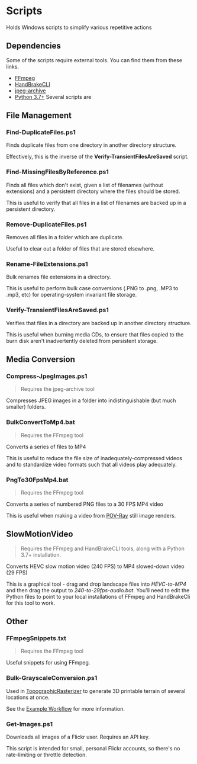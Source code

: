 # Scripts
Holds Windows scripts to simplify various repetitive actions

## Dependencies
Some of the scripts require external tools. You can find them from these links.
* [FFmpeg](https://ffmpeg.org/download.html#build-windows)
* [HandBrakeCLI](https://handbrake.fr/downloads2.php)
* [jpeg-archive](https://github.com/danielgtaylor/jpeg-archive/releases)
* [Python 3.7+](https://www.python.org/downloads/)
Several scripts are 

## File Management

### Find-DuplicateFiles.ps1
Finds duplicate files from one directory in another directory structure.

Effectively, this is the inverse of the **Verify-TransientFilesAreSaved** script.

### Find-MissingFilesByReference.ps1
Finds all files which don't exist, given a list of filenames (without extensions) and a persistent directory where the files should be stored.

This is useful to verify that all files in a list of filenames are backed up in a persistent directory.

### Remove-DuplicateFiles.ps1
Removes all files in a folder which are duplicate.

Useful to clear out a folder of files that are stored elsewhere.

### Rename-FileExtensions.ps1
Bulk renames file extensions in a directory.

This is useful to perform bulk case conversions (.PNG to .png, .MP3 to .mp3, etc) for operating-system invariant file storage.

### Verify-TransientFilesAreSaved.ps1
Verifies that files in a directory are backed up in another directory structure.

This is useful when burning media CDs, to ensure that files copied to the burn disk aren't inadvertently deleted from persistent storage.

## Media Conversion

### Compress-JpegImages.ps1
> Requires the jpeg-archive tool

Compresses JPEG images in a folder into indistinguishable (but much smaller) folders.

### BulkConvertToMp4.bat
> Requires the FFmpeg tool

Converts a series of files to MP4

This is useful to reduce the file size of inadequately-compressed videos and to standardize video formats such that all videos play adequately.

### PngTo30FpsMp4.bat
> Requires the FFmpeg tool

Converts a series of numbered PNG files to a 30 FPS MP4 video

This is useful when making a video from [POV-Ray](http://povray.org/) still image renders.

## SlowMotionVideo
> Requires the FFmpeg and HandBrakeCLI tools, along with a Python 3.7+ installation.

Converts HEVC slow motion video (240 FPS) to MP4 slowed-down video (29 FPS)

This is a graphical tool - drag and drop landscape files into *HEVC-to-MP4* and then drag the output to *240-to-29fps-audio.bat*.
You'll need to edit the Python files to point to your local installations of FFmpeg and HandBrakeCli for this tool to work.

## Other
### FFmpegSnippets.txt
> Requires the FFmpeg tool

Useful snippets for using FFmpeg.

### Bulk-GrayscaleConversion.ps1
Used in [TopographicRasterizer](https://github.com/GuMiner/TopographicRasterizer) to generate 3D printable terrain of several locations at once.

See the [Example Workflow](https://github.com/GuMiner/TopographicRasterizer/blob/master/Example/Example.md) for more information.

### Get-Images.ps1
Downloads all images of a Flickr user. Requires an API key.

This script is intended for small, personal Flickr accounts, so there's no rate-limiting or throttle detection.